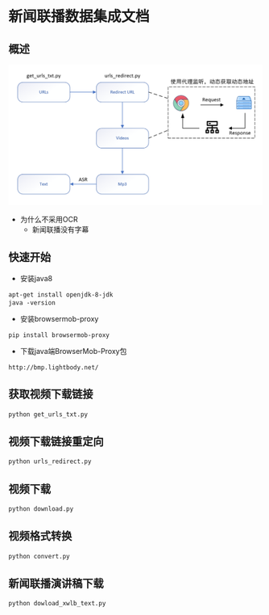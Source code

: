 # 新闻联播数据集成文档
## 概述

<img src="image/image-20240523104301237.png" alt="image-20240523104301237" style="zoom: 67%;" />

- 为什么不采用OCR
  - 新闻联播没有字幕


## 快速开始
-  安装java8
```shell
apt-get install openjdk-8-jdk
java -version
```
-  安装browsermob-proxy
```shell
pip install browsermob-proxy
```
-  下载java端BrowserMob-Proxy包
```
http://bmp.lightbody.net/
```

## 获取视频下载链接
```python
python get_urls_txt.py
```

## 视频下载链接重定向
```python
python urls_redirect.py
```

## 视频下载
```python
python download.py
```

## 视频格式转换
```python
python convert.py
```

## 新闻联播演讲稿下载
```python
python dowload_xwlb_text.py
```
